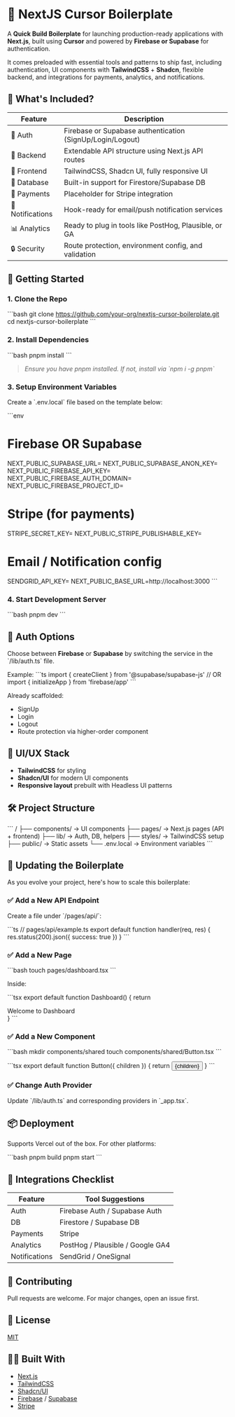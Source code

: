 # 🚀 NextJS Cursor Boilerplate

A **Quick Build Boilerplate** for launching production-ready applications with **Next.js**, built using **Cursor** and powered by **Firebase or Supabase** for authentication.  

It comes preloaded with essential tools and patterns to ship fast, including authentication, UI components with **TailwindCSS** + **Shadcn**, flexible backend, and integrations for payments, analytics, and notifications.

## 🧰 What's Included?

| Feature         | Description                                           |
|-----------------|-------------------------------------------------------|
| 🔐 Auth         | Firebase or Supabase authentication (SignUp/Login/Logout) |
| 🧠 Backend      | Extendable API structure using Next.js API routes     |
| 🎨 Frontend     | TailwindCSS, Shadcn UI, fully responsive UI           |
| 💾 Database     | Built-in support for Firestore/Supabase DB            |
| 💸 Payments      | Placeholder for Stripe integration                    |
| 🔔 Notifications | Hook-ready for email/push notification services       |
| 📊 Analytics     | Ready to plug in tools like PostHog, Plausible, or GA |
| 🔒 Security      | Route protection, environment config, and validation |

## 🚀 Getting Started

### 1. Clone the Repo

\`\`\`bash
git clone https://github.com/your-org/nextjs-cursor-boilerplate.git
cd nextjs-cursor-boilerplate
\`\`\`

### 2. Install Dependencies

\`\`\`bash
pnpm install
\`\`\`

> _Ensure you have pnpm installed. If not, install via \`npm i -g pnpm\`_

### 3. Setup Environment Variables

Create a \`.env.local\` file based on the template below:

\`\`\`env
# Firebase OR Supabase
NEXT_PUBLIC_SUPABASE_URL=
NEXT_PUBLIC_SUPABASE_ANON_KEY=
NEXT_PUBLIC_FIREBASE_API_KEY=
NEXT_PUBLIC_FIREBASE_AUTH_DOMAIN=
NEXT_PUBLIC_FIREBASE_PROJECT_ID=

# Stripe (for payments)
STRIPE_SECRET_KEY=
NEXT_PUBLIC_STRIPE_PUBLISHABLE_KEY=

# Email / Notification config
SENDGRID_API_KEY=
NEXT_PUBLIC_BASE_URL=http://localhost:3000
\`\`\`

### 4. Start Development Server

\`\`\`bash
pnpm dev
\`\`\`

## 🔐 Auth Options

Choose between **Firebase** or **Supabase** by switching the service in the \`/lib/auth.ts\` file.

Example:
\`\`\`ts
import { createClient } from '@supabase/supabase-js'
// OR
import { initializeApp } from 'firebase/app'
\`\`\`

Already scaffolded:

- SignUp
- Login
- Logout
- Route protection via higher-order component

## 💅 UI/UX Stack

- **TailwindCSS** for styling
- **Shadcn/UI** for modern UI components
- **Responsive layout** prebuilt with Headless UI patterns

## 🛠 Project Structure

\`\`\`
/
├── components/       → UI components
├── pages/            → Next.js pages (API + frontend)
├── lib/              → Auth, DB, helpers
├── styles/           → TailwindCSS setup
├── public/           → Static assets
└── .env.local        → Environment variables
\`\`\`

## 🔄 Updating the Boilerplate

As you evolve your project, here's how to scale this boilerplate:

### ✅ Add a New API Endpoint

Create a file under \`/pages/api/\`:

\`\`\`ts
// pages/api/example.ts
export default function handler(req, res) {
  res.status(200).json({ success: true })
}
\`\`\`

### ✅ Add a New Page

\`\`\`bash
touch pages/dashboard.tsx
\`\`\`

Inside:

\`\`\`tsx
export default function Dashboard() {
  return <div className="p-4">Welcome to Dashboard</div>
}
\`\`\`

### ✅ Add a New Component

\`\`\`bash
mkdir components/shared
touch components/shared/Button.tsx
\`\`\`

\`\`\`tsx
export default function Button({ children }) {
  return <button className="bg-black text-white px-4 py-2 rounded">{children}</button>
}
\`\`\`

### ✅ Change Auth Provider

Update \`/lib/auth.ts\` and corresponding providers in \`_app.tsx\`.

## 📦 Deployment

Supports Vercel out of the box. For other platforms:

\`\`\`bash
pnpm build
pnpm start
\`\`\`

## 🔗 Integrations Checklist

| Feature      | Tool Suggestions                  |
|--------------|-----------------------------------|
| Auth         | Firebase Auth / Supabase Auth     |
| DB           | Firestore / Supabase DB           |
| Payments     | Stripe                            |
| Analytics    | PostHog / Plausible / Google GA4  |
| Notifications| SendGrid / OneSignal              |

## 🧠 Contributing

Pull requests are welcome. For major changes, open an issue first.

## 📄 License

[MIT](LICENSE)

## 👨‍💻 Built With

- [Next.js](https://nextjs.org/)
- [TailwindCSS](https://tailwindcss.com/)
- [Shadcn/UI](https://ui.shadcn.com/)
- [Firebase](https://firebase.google.com/) / [Supabase](https://supabase.io/)
- [Stripe](https://stripe.com/)
